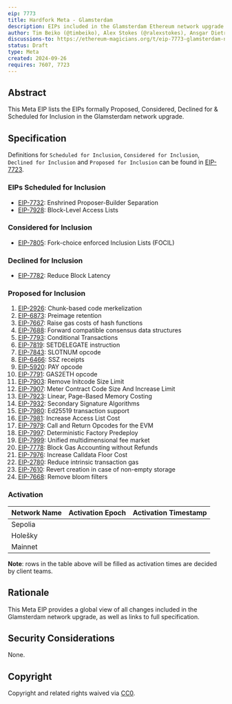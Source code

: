 ```yaml
---
eip: 7773
title: Hardfork Meta - Glamsterdam
description: EIPs included in the Glamsterdam Ethereum network upgrade.
author: Tim Beiko (@timbeiko), Alex Stokes (@ralexstokes), Ansgar Dietrichs (@adietrichs)
discussions-to: https://ethereum-magicians.org/t/eip-7773-glamsterdam-network-upgrade-meta-thread/21195
status: Draft
type: Meta
created: 2024-09-26
requires: 7607, 7723
---
```


## Abstract

This Meta EIP lists the EIPs formally Proposed, Considered, Declined for & Scheduled for Inclusion in the Glamsterdam network upgrade.

## Specification

Definitions for `Scheduled for Inclusion`, `Considered for Inclusion`, `Declined for Inclusion` and `Proposed for Inclusion` can be found in [EIP-7723](./eip-7723.md).

### EIPs Scheduled for Inclusion

* [EIP-7732](./eip-7732.md): Enshrined Proposer-Builder Separation
* [EIP-7928](./eip-7928.md): Block-Level Access Lists

### Considered for Inclusion

* [EIP-7805](./eip-7805.md): Fork-choice enforced Inclusion Lists (FOCIL)

### Declined for Inclusion

* [EIP-7782](./eip-7782.md): Reduce Block Latency

### Proposed for Inclusion

1. [EIP-2926](./eip-2926.md): Chunk-based code merkelization
1. [EIP-6873](./eip-6873.md): Preimage retention
1. [EIP-7667](./eip-7667.md): Raise gas costs of hash functions
1. [EIP-7688](./eip-7688.md): Forward compatible consensus data structures
1. [EIP-7793](./eip-7793.md): Conditional Transactions
1. [EIP-7819](./eip-7819.md): SETDELEGATE instruction
1. [EIP-7843](./eip-7843.md): SLOTNUM opcode
1. [EIP-6466](./eip-6466.md): SSZ receipts
1. [EIP-5920](./eip-5920.md): PAY opcode
1. [EIP-7791](./eip-7791.md): GAS2ETH opcode
1. [EIP-7903](./eip-7903.md): Remove Initcode Size Limit
1. [EIP-7907](./eip-7907.md): Meter Contract Code Size And Increase Limit
1. [EIP-7923](./eip-7923.md): Linear, Page-Based Memory Costing
1. [EIP-7932](./eip-7932.md): Secondary Signature Algorithms
1. [EIP-7980](./eip-7980.md): Ed25519 transaction support
1. [EIP-7981](./eip-7981.md): Increase Access List Cost
1. [EIP-7979](./eip-7979.md): Call and Return Opcodes for the EVM
1. [EIP-7997](./eip-7997.md): Deterministic Factory Predeploy
1. [EIP-7999](./eip-7999.md): Unified multidimensional fee market
1. [EIP-7778](./eip-7778.md): Block Gas Accounting without Refunds
1. [EIP-7976](./eip-7976.md): Increase Calldata Floor Cost
1. [EIP-2780](./eip-2780.md): Reduce intrinsic transaction gas
1. [EIP-7610](./eip-7610.md): Revert creation in case of non-empty storage
1. [EIP-7668](./eip-7668.md): Remove bloom filters

### Activation

| Network Name     | Activation Epoch | Activation Timestamp |
|------------------|------------------|----------------------|
| Sepolia          |                  |                      |
| Holešky          |                  |                      |
| Mainnet          |                  |                      |

**Note**: rows in the table above will be filled as activation times are decided by client teams.

## Rationale

This Meta EIP provides a global view of all changes included in the Glamsterdam network upgrade, as well as links to full specification.

## Security Considerations

None.

## Copyright

Copyright and related rights waived via [CC0](../LICENSE.md).
